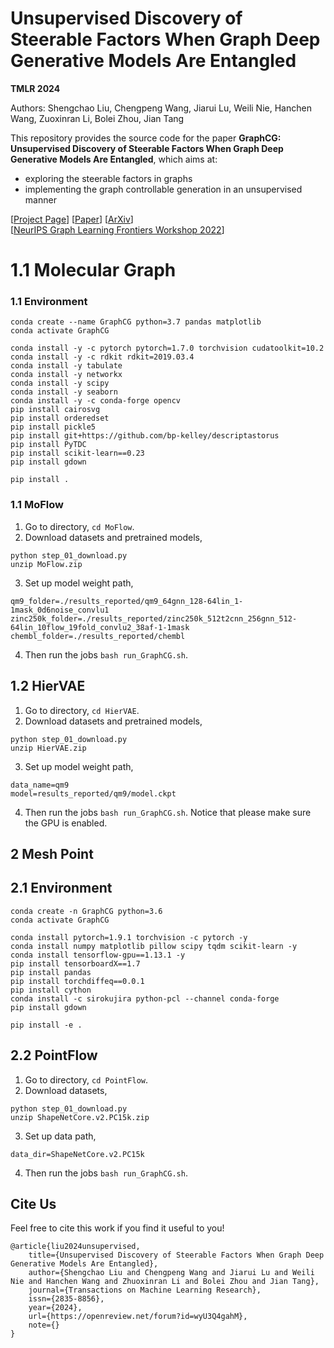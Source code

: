 # Unsupervised Discovery of Steerable Factors When Graph Deep Generative Models Are Entangled

**TMLR 2024**

Authors: Shengchao Liu, Chengpeng Wang, Jiarui Lu, Weili Nie, Hanchen Wang, Zuoxinran Li, Bolei Zhou, Jian Tang

This repository provides the source code for the paper **GraphCG: Unsupervised Discovery of Steerable Factors When Graph Deep Generative Models Are Entangled**, which aims at:
- exploring the steerable factors in graphs
- implementing the graph controllable generation in an unsupervised manner

[[Project Page](https://chao1224.github.io/GraphCG)]
[[Paper](https://openreview.net/forum?id=wyU3Q4gahM)]
[[ArXiv](https://arxiv.org/abs/2401.17123)]
<br>
[[NeurIPS Graph Learning Frontiers Workshop 2022](https://glfrontiers.github.io/)]

# 1.1 Molecular Graph

### 1.1 Environment

```
conda create --name GraphCG python=3.7 pandas matplotlib
conda activate GraphCG

conda install -y -c pytorch pytorch=1.7.0 torchvision cudatoolkit=10.2
conda install -y -c rdkit rdkit=2019.03.4
conda install -y tabulate
conda install -y networkx
conda install -y scipy
conda install -y seaborn
conda install -y -c conda-forge opencv
pip install cairosvg
pip install orderedset
pip install pickle5
pip install git+https://github.com/bp-kelley/descriptastorus
pip install PyTDC
pip install scikit-learn==0.23
pip install gdown

pip install .
```

### 1.1 MoFlow

1. Go to directory, `cd MoFlow`.
2. Download datasets and pretrained models,
```
python step_01_download.py
unzip MoFlow.zip
```
3. Set up model weight path,
```
qm9_folder=./results_reported/qm9_64gnn_128-64lin_1-1mask_0d6noise_convlu1
zinc250k_folder=./results_reported/zinc250k_512t2cnn_256gnn_512-64lin_10flow_19fold_convlu2_38af-1-1mask
chembl_folder=./results_reported/chembl
```
4. Then run the jobs `bash run_GraphCG.sh`.

## 1.2 HierVAE

1. Go to directory, `cd HierVAE`.
2. Download datasets and pretrained models,
```
python step_01_download.py
unzip HierVAE.zip
```
3. Set up model weight path,
```
data_name=qm9
model=results_reported/qm9/model.ckpt
```
4. Then run the jobs `bash run_GraphCG.sh`. Notice that please make sure the GPU is enabled.


## 2 Mesh Point

## 2.1 Environment
```
conda create -n GraphCG python=3.6
conda activate GraphCG

conda install pytorch=1.9.1 torchvision -c pytorch -y
conda install numpy matplotlib pillow scipy tqdm scikit-learn -y
conda install tensorflow-gpu==1.13.1 -y
pip install tensorboardX==1.7
pip install pandas
pip install torchdiffeq==0.0.1
pip install cython
conda install -c sirokujira python-pcl --channel conda-forge
pip install gdown

pip install -e .
```

## 2.2 PointFlow

1. Go to directory, `cd PointFlow`.
2. Download datasets,
```
python step_01_download.py
unzip ShapeNetCore.v2.PC15k.zip
```
3. Set up data path,
```
data_dir=ShapeNetCore.v2.PC15k
```
4. Then run the jobs `bash run_GraphCG.sh`.



## Cite Us

Feel free to cite this work if you find it useful to you!

```
@article{liu2024unsupervised,
    title={Unsupervised Discovery of Steerable Factors When Graph Deep Generative Models Are Entangled},
    author={Shengchao Liu and Chengpeng Wang and Jiarui Lu and Weili Nie and Hanchen Wang and Zhuoxinran Li and Bolei Zhou and Jian Tang},
    journal={Transactions on Machine Learning Research},
    issn={2835-8856},
    year={2024},
    url={https://openreview.net/forum?id=wyU3Q4gahM},
    note={}
}
```
